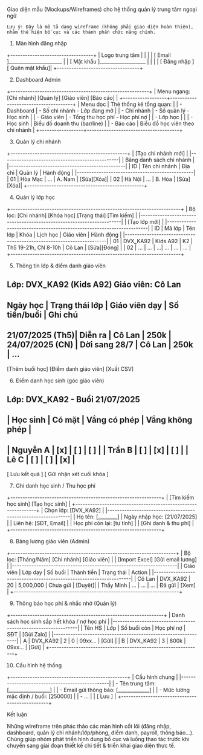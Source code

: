 Giao diện mẫu (Mockups/Wireframes) cho hệ thống quản lý trung tâm ngoại ngữ

    Lưu ý: Đây là mô tả dạng wireframe (không phải giao diện hoàn thiện), nhằm thể hiện bố cục và các thành phần chức năng chính.

1. Màn hình đăng nhập

+----------------------------------+
|  Logo trung tâm                  |
|                                  |
|  [ Email ]______________________ |
|  [ Mật khẩu ]___________________ |
|                                  |
|  [ Đăng nhập ]   [ Quên mật khẩu]|
+----------------------------------+

2. Dashboard Admin

+---------------------------------------------------------+
| Menu ngang: [Chi nhánh] [Quản lý] [Giáo viên] [Báo cáo] |
+------------------+--------------------------------------+
| Menu dọc         |  Thẻ thống kê tổng quan:            |
| - Dashboard      |  - Số chi nhánh       - Lớp đang mở |
| - Chi nhánh      |  - Số quản lý         - Học sinh    |
| - Giáo viên      |  - Tổng thu học phí   - Học phí nợ  |
| - Lớp học        |                                      |
| - Học sinh       |  Biểu đồ doanh thu (bar/line)        |
| - Báo cáo        |  Biểu đồ học viên theo chi nhánh     |
+------------------+--------------------------------------+

3. Quản lý chi nhánh

+------------------------------------------------+
| [Tạo chi nhánh mới]                            |
|------------------------------------------------|
| Bảng danh sách chi nhánh                      |
|------------------------------------------------|
| ID | Tên chi nhánh | Địa chỉ      | Quản lý   | Hành động |
|------------------------------------------------|
| 01 | Hòa Mạc       | ...          | A. Nam    | [Sửa][Xóa]|
| 02 | Hà Nội        | ...          | B. Hòa    | [Sửa][Xóa]|
+------------------------------------------------+

4. Quản lý lớp học

+----------------------------------------------------------------------+
| Bộ lọc: [Chi nhánh] [Khóa học] [Trạng thái] [Tìm kiếm]               |
|----------------------------------------------------------------------|
| [Tạo lớp mới]                                                        |
|----------------------------------------------------------------------|
| ID | Mã lớp | Tên lớp | Khóa | Lịch học         | Giáo viên | Hành động |
|----------------------------------------------------------------------|
| 01 | DVX_KA92 | Kids A92 | K2 | Th5 19-21h, CN 8-10h | Cô Lan | [Sửa][Đóng] |
| 02 | ...      | ...      | ...| ...                | ...      | ...          |
+----------------------------------------------------------------------+

5. Thông tin lớp & điểm danh giáo viên

Lớp: DVX_KA92 (Kids A92)     Giáo viên: Cô Lan
--------------------------------------------------------------------
Ngày học        | Trạng thái lớp | Giáo viên dạy | Số tiền/buổi | Ghi chú
--------------------------------------------------------------------
21/07/2025 (Th5)| Diễn ra        | Cô Lan        | 250k         | 
24/07/2025 (CN) | Dời sang 28/7  | Cô Lan        | 250k         | 
... 
--------------------------------------------------------------------
[Thêm buổi học] [Điểm danh giáo viên] [Xuất CSV]

6. Điểm danh học sinh (góc giáo viên)

Lớp: DVX_KA92 - Buổi 21/07/2025
----------------------------------------------------------------
| Học sinh        | Có mặt | Vắng có phép | Vắng không phép |
----------------------------------------------------------------
| Nguyễn A        | [x]    | [ ]           | [ ]              |
| Trần B          | [ ]    | [x]           | [ ]              |
| Lê C            | [ ]    | [ ]           | [x]              |
----------------------------------------------------------------
[ Lưu kết quả ]  [ Gửi nhận xét cuối khóa ]

7. Ghi danh học sinh / Thu học phí

+--------------------------------------------------------------+
| [Tìm kiếm học sinh] [Tạo học sinh]                           |
+--------------------------------------------------------------+
| Chọn lớp: [DVX_KA92]                                         |
|--------------------------------------------------------------|
| Họ tên: [________]  | Ngày nhập học: [21/07/2025]            |
| Liên hệ: [SĐT, Email]                                       |
| Học phí còn lại: [tự tính]                                   |
| [Ghi danh & thu phí]                                        |
+--------------------------------------------------------------+

8. Bảng lương giáo viên (Admin)

+--------------------------------------------------------------------+
| Bộ lọc: [Tháng/Năm] [Chi nhánh] [Giáo viên]                        |
| [Import Excel] [Gửi email lương]                                   |
|--------------------------------------------------------------------|
| Giáo viên | Lớp dạy    | Số buổi | Thành tiền | Trạng thái | Action |
|--------------------------------------------------------------------|
| Cô Lan    | DVX_KA92   | 20      | 5,000,000  | Chưa gửi   | [Duyệt]|
| Thầy Minh | ...        | ...     | ...        | Đã gửi     | [Xem]  |
+--------------------------------------------------------------------+

9. Thông báo học phí & nhắc nhở (Quản lý)

+---------------------------------------------------------------+
| Danh sách học sinh sắp hết khóa / nợ học phí                  |
|---------------------------------------------------------------|
| Tên HS | Lớp | Số buổi còn | Học phí nợ | SĐT | [Gửi Zalo] |
|---------------------------------------------------------------|
| A      | DVX_KA92 | 2       | 0          | 09xx... | [Gửi]  |
| B      | DVX_KA92 | 3       | 800k       | 09xx... | [Gửi]  |
+---------------------------------------------------------------+

10. Cấu hình hệ thống

+------------------------------------------------+
| Cấu hình chung                                 |
|------------------------------------------------|
| - Tên trung tâm: [_________________]          |
| - Email gửi thông báo: [_____________]         |
| - Mức lương mặc định / buổi: [250000]         |
| - ...                                          |
| [ Lưu ]                                        |
+------------------------------------------------+

Kết luận

Những wireframe trên phác thảo các màn hình cốt lõi (đăng nhập, dashboard, quản lý chi nhánh/lớp/phòng, điểm danh, payroll, thông báo…). Chúng giúp nhóm phát triển hình dung bố cục và luồng thao tác trước khi chuyển sang giai đoạn thiết kế chi tiết & triển khai giao diện thực tế.
